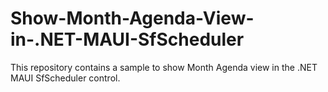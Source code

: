 # Show-Month-Agenda-View-in-.NET-MAUI-SfScheduler
This repository contains a sample to show Month Agenda view in the .NET MAUI SfScheduler control.

